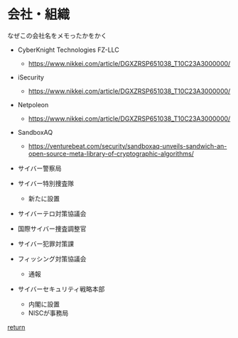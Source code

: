 # 会社・組織

なぜこの会社名をメモったかをかく

* CyberKnight Technologies FZ-LLC
  * https://www.nikkei.com/article/DGXZRSP651038_T10C23A3000000/
* iSecurity
  * https://www.nikkei.com/article/DGXZRSP651038_T10C23A3000000/
* Netpoleon
  * https://www.nikkei.com/article/DGXZRSP651038_T10C23A3000000/
* SandboxAQ
  * https://venturebeat.com/security/sandboxaq-unveils-sandwich-an-open-source-meta-library-of-cryptographic-algorithms/

* サイバー警察局
* サイバー特別捜査隊
  * 新たに設置
* サイバーテロ対策協議会
* 国際サイバー捜査調整官

* サイバー犯罪対策課
* フィッシング対策協議会
  * 通報

* サイバーセキュリティ戦略本部
  * 内閣に設置
  * NISCが事務局
 
[return](../README.md)
